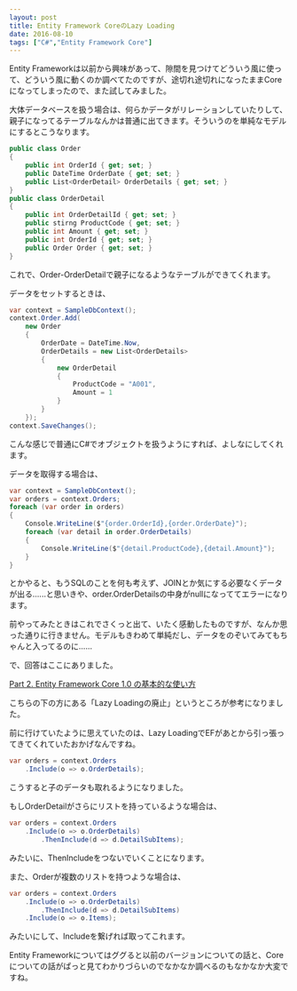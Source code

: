 ```yaml
---
layout: post
title: Entity Framework CoreのLazy Loading
date: 2016-08-10
tags: ["C#","Entity Framework Core"]
---
```


Entity Frameworkは以前から興味があって、隙間を見つけてどういう風に使って、どういう風に動くのか調べてたのですが、途切れ途切れになったままCoreになってしまったので、また試してみました。

大体データベースを扱う場合は、何らかデータがリレーションしていたりして、親子になってるテーブルなんかは普通に出てきます。そういうのを単純なモデルにするとこうなります。

```csharp
public class Order
{
    public int OrderId { get; set; }
    public DateTime OrderDate { get; set; }
    public List<OrderDetail> OrderDetails { get; set; }
}
public class OrderDetail
{
    public int OrderDetailId { get; set; }
    public stirng ProductCode { get; set; }
    public int Amount { get; set; }
    public int OrderId { get; set; }
    public Order Order { get; set; }
}
```

これで、Order-OrderDetailで親子になるようなテーブルができてくれます。

データをセットするときは、

```csharp
var context = SampleDbContext();
context.Order.Add(
    new Order
    {
        OrderDate = DateTime.Now,
        OrderDetails = new List<OrderDetails>
        {
            new OrderDetail
            {
                ProductCode = "A001",
                Amount = 1
            }
        }
    });
context.SaveChanges();
```

こんな感じで普通にC#でオブジェクトを扱うようにすれば、よしなにしてくれます。

データを取得する場合は、

```csharp
var context = SampleDbContext();
var orders = context.Orders;
foreach (var order in orders)
{
    Console.WriteLine($"{order.OrderId},{order.OrderDate}");
    foreach (var detail in order.OrderDetails)
    {
        Console.WriteLine($"{detail.ProductCode},{detail.Amount}");
    }
}
```

とかやると、もうSQLのことを何も考えず、JOINとか気にする必要なくデータが出る......と思いきや、order.OrderDetailsの中身がnullになっててエラーになります。

前やってみたときはこれでさくっと出て、いたく感動したものですが、なんか思った通りに行きません。モデルもきわめて単純だし、データをのぞいてみてもちゃんと入ってるのに......

で、回答はここにありました。

[Part 2. Entity Framework Core 1.0 の基本的な使い方](https://blogs.msdn.microsoft.com/nakama/2016/07/07/aspnetcore10-part2/)

こちらの下の方にある「Lazy Loadingの廃止」というところが参考になりました。

前に行けていたように思えていたのは、Lazy LoadingでEFがあとから引っ張ってきてくれていたおかげなんですね。

```csharp
var orders = context.Orders
    .Include(o => o.OrderDetails);
```

こうすると子のデータも取れるようになりました。

もしOrderDetailがさらにリストを持っているような場合は、

```csharp
var orders = context.Orders
    .Include(o => o.OrderDetails)
        .ThenInclude(d => d.DetailSubItems);
```

みたいに、ThenIncludeをつないでいくことになります。

また、Orderが複数のリストを持つような場合は、

```csharp
var orders = context.Orders
    .Include(o => o.OrderDetails)
        .ThenInclude(d => d.DetailSubItems)
    .Include(o => o.Items);
```

みたいにして、Includeを繋げれば取ってこれます。

Entity Frameworkについてはググると以前のバージョンについての話と、Coreについての話がぱっと見てわかりづらいのでなかなか調べるのもなかなか大変ですね。